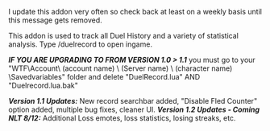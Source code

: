 I update this addon very often so check back at least on a weekly basis until this message gets removed.

This addon is used to track all Duel History and a variety of statistical analysis.
Type /duelrecord to open ingame.


***IF YOU ARE UPGRADING TO FROM VERSION 1.0 > 1.1*** you must go to your "WTF\Account\ (account name) \ (Server name) \ (character name) \Savedvariables" folder and delete "DuelRecord.lua" AND "Duelrecord.lua.bak"


***Version 1.1 Updates:*** New record searchbar added, "Disable Fled Counter" option added, multiple bug fixes, cleaner UI. 
***Version 1.2 Updates - Coming NLT 8/12:*** Additional Loss emotes, loss statistics, losing streaks, etc.

